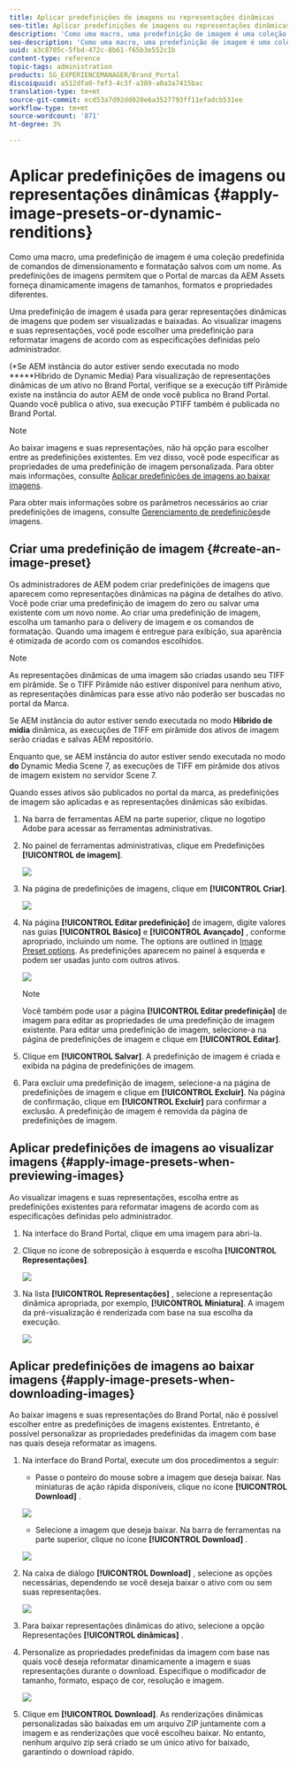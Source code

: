 ```yaml
---
title: Aplicar predefinições de imagens ou representações dinâmicas
seo-title: Aplicar predefinições de imagens ou representações dinâmicas
description: 'Como uma macro, uma predefinição de imagem é uma coleção predefinida de comandos de dimensionamento e formatação salvos com um nome. As predefinições de imagens permitem que o Portal de marcas da AEM Assets forneça dinamicamente imagens de tamanhos, formatos e propriedades diferentes. '
seo-description: 'Como uma macro, uma predefinição de imagem é uma coleção predefinida de comandos de dimensionamento e formatação salvos com um nome. As predefinições de imagens permitem que o Portal de marcas da AEM Assets forneça dinamicamente imagens de tamanhos, formatos e propriedades diferentes. '
uuid: a3c8705c-5fbd-472c-8b61-f65b3e552c1b
content-type: reference
topic-tags: administration
products: SG_EXPERIENCEMANAGER/Brand_Portal
discoiquuid: a512dfa0-fef3-4c3f-a389-a0a3a7415bac
translation-type: tm+mt
source-git-commit: ecd53a7d92dd020e6a3527793ff11efadcb531ee
workflow-type: tm+mt
source-wordcount: '871'
ht-degree: 3%

---
```



# Aplicar predefinições de imagens ou representações dinâmicas {#apply-image-presets-or-dynamic-renditions}

Como uma macro, uma predefinição de imagem é uma coleção predefinida de comandos de dimensionamento e formatação salvos com um nome. As predefinições de imagens permitem que o Portal de marcas da AEM Assets forneça dinamicamente imagens de tamanhos, formatos e propriedades diferentes.

Uma predefinição de imagem é usada para gerar representações dinâmicas de imagens que podem ser visualizadas e baixadas. Ao visualizar imagens e suas representações, você pode escolher uma predefinição para reformatar imagens de acordo com as especificações definidas pelo administrador.

(*Se AEM instância do autor estiver sendo executada no modo *****Híbrido de Dynamic Media) Para visualização de representações dinâmicas de um ativo no Brand Portal, verifique se a execução tiff Pirâmide existe na instância do autor AEM de onde você publica no Brand Portal. Quando você publica o ativo, sua execução PTIFF também é publicada no Brand Portal.

>[!NOTE]
>
>Ao baixar imagens e suas representações, não há opção para escolher entre as predefinições existentes. Em vez disso, você pode especificar as propriedades de uma predefinição de imagem personalizada. Para obter mais informações, consulte [Aplicar predefinições de imagens ao baixar imagens](../using/brand-portal-image-presets.md#main-pars-text-1403412644).

Para obter mais informações sobre os parâmetros necessários ao criar predefinições de imagens, consulte [Gerenciamento de predefinições](https://docs.adobe.com/docs/en/AEM/6-0/administer/integration/dynamic-media/image-presets.html)de imagens.

## Criar uma predefinição de imagem {#create-an-image-preset}

Os administradores de AEM podem criar predefinições de imagens que aparecem como representações dinâmicas na página de detalhes do ativo. Você pode criar uma predefinição de imagem do zero ou salvar uma existente com um novo nome. Ao criar uma predefinição de imagem, escolha um tamanho para o delivery de imagem e os comandos de formatação. Quando uma imagem é entregue para exibição, sua aparência é otimizada de acordo com os comandos escolhidos.

>[!NOTE]
>
>As representações dinâmicas de uma imagem são criadas usando seu TIFF em pirâmide. Se o TIFF Pirâmide não estiver disponível para nenhum ativo, as representações dinâmicas para esse ativo não poderão ser buscadas no portal da Marca.
>
>Se AEM instância do autor estiver sendo executada no modo **Híbrido de mídia** dinâmica, as execuções de TIFF em pirâmide dos ativos de imagem serão criadas e salvas AEM repositório.
>
>Enquanto que, se AEM instância do autor estiver sendo executada no modo **do** Dynamic Media Scene 7, as execuções de TIFF em pirâmide dos ativos de imagem existem no servidor Scene 7.
>
>Quando esses ativos são publicados no portal da marca, as predefinições de imagem são aplicadas e as representações dinâmicas são exibidas.

1. Na barra de ferramentas AEM na parte superior, clique no logotipo Adobe para acessar as ferramentas administrativas.

1. No painel de ferramentas administrativas, clique em Predefinições **[!UICONTROL de imagem]**.

   ![](assets/admin-tools-panel-4.png)

1. Na página de predefinições de imagens, clique em **[!UICONTROL Criar]**.

   ![](assets/image_preset_homepage.png)

1. Na página **[!UICONTROL Editar predefinição]** de imagem, digite valores nas guias **[!UICONTROL Básico]** e **[!UICONTROL Avançado]** , conforme apropriado, incluindo um nome. The options are outlined in [Image Preset options](https://docs.adobe.com/docs/en/AEM/6-0/administer/integration/dynamic-media/image-presets.html#Image%20preset%20options). As predefinições aparecem no painel à esquerda e podem ser usadas junto com outros ativos.

   ![](assets/image_preset_create.png)

   >[!NOTE]
   >
   >Você também pode usar a página **[!UICONTROL Editar predefinição]** de imagem para editar as propriedades de uma predefinição de imagem existente. Para editar uma predefinição de imagem, selecione-a na página de predefinições de imagem e clique em **[!UICONTROL Editar]**.

1. Clique em **[!UICONTROL Salvar]**. A predefinição de imagem é criada e exibida na página de predefinições de imagem.
1. Para excluir uma predefinição de imagem, selecione-a na página de predefinições de imagem e clique em **[!UICONTROL Excluir]**. Na página de confirmação, clique em **[!UICONTROL Excluir]** para confirmar a exclusão. A predefinição de imagem é removida da página de predefinições de imagem.

## Aplicar predefinições de imagens ao visualizar imagens  {#apply-image-presets-when-previewing-images}

Ao visualizar imagens e suas representações, escolha entre as predefinições existentes para reformatar imagens de acordo com as especificações definidas pelo administrador.

1. Na interface do Brand Portal, clique em uma imagem para abri-la.
1. Clique no ícone de sobreposição à esquerda e escolha **[!UICONTROL Representações]**.

   ![](assets/image-preset-previewrenditions.png)

1. Na lista **[!UICONTROL Representações]** , selecione a representação dinâmica apropriada, por exemplo, **[!UICONTROL Miniatura]**. A imagem da pré-visualização é renderizada com base na sua escolha da execução.

   ![](assets/image-preset-previewrenditionthumbnail.png)

## Aplicar predefinições de imagens ao baixar imagens {#apply-image-presets-when-downloading-images}

Ao baixar imagens e suas representações do Brand Portal, não é possível escolher entre as predefinições de imagens existentes. Entretanto, é possível personalizar as propriedades predefinidas da imagem com base nas quais deseja reformatar as imagens.

1. Na interface do Brand Portal, execute um dos procedimentos a seguir:

   * Passe o ponteiro do mouse sobre a imagem que deseja baixar. Nas miniaturas de ação rápida disponíveis, clique no ícone **[!UICONTROL Download]** .

   ![](assets/downloadsingleasset.png)

   * Selecione a imagem que deseja baixar. Na barra de ferramentas na parte superior, clique no ícone **[!UICONTROL Download]** .

   ![](assets/downloadassets.png)

1. Na caixa de diálogo **[!UICONTROL Download]** , selecione as opções necessárias, dependendo se você deseja baixar o ativo com ou sem suas representações.

   ![](assets/donload-assets-dialog.png)

1. Para baixar representações dinâmicas do ativo, selecione a opção Representações **[!UICONTROL dinâmicas]** .
1. Personalize as propriedades predefinidas da imagem com base nas quais você deseja reformatar dinamicamente a imagem e suas representações durante o download. Especifique o modificador de tamanho, formato, espaço de cor, resolução e imagem.

   ![](assets/dynamicrenditions.png)

1. Clique em **[!UICONTROL Download]**. As renderizações dinâmicas personalizadas são baixadas em um arquivo ZIP juntamente com a imagem e as renderizações que você escolheu baixar. No entanto, nenhum arquivo zip será criado se um único ativo for baixado, garantindo o download rápido.
